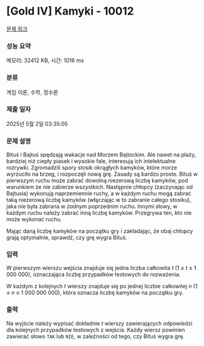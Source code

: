 # [Gold IV] Kamyki - 10012 

[문제 링크](https://www.acmicpc.net/problem/10012) 

### 성능 요약

메모리: 32412 KB, 시간: 1016 ms

### 분류

게임 이론, 수학, 정수론

### 제출 일자

2025년 5월 2일 03:35:05

### 문제 설명

<p>Bituś i Bajtuś spędzają wakacje nad Morzem Bajtockim. Ale nawet na plaży, bardziej niż ciepły piasek i wysokie fale, interesują ich intelektualne rozrywki. Zgromadzili spory stosik okrągłych kamyków, które morze wyrzuciło na brzeg, i rozpoczęli nową grę. Zasady są bardzo proste. Bituś w pierwszym ruchu może zabrać dowolną niezerową liczbę kamyków, pod warunkiem że nie zabierze wszystkich. Następnie chłopcy (zaczynając od Bajtusia) wykonują naprzemiennie ruchy, a w każdym ruchu mogą zabrać taką niezerową liczbę kamyków (włączając w to zabranie całego stosiku), jaka nie była zabrana w <i>żadnym</i> poprzednim ruchu. Innymi słowy, w każdym ruchu należy zabrać inną liczbę kamyków. Przegrywa ten, kto nie może wykonać ruchu.</p>

<p>Mając daną liczbę kamyków na początku gry i zakładając, że obaj chłopcy grają optymalnie, sprawdź, czy grę wygra Bituś.</p>

### 입력 

 <p>W pierwszym wierszu wejścia znajduje się jedna liczba całkowita <em>t</em> (1 ≤ <em>t</em> ≤ 1 000 000), oznaczająca liczbę przypadków testowych do rozważenia.</p>

<p>W każdym z kolejnych <em>t</em> wierszy znajduje się po jednej liczbie całkowitej <em>n</em> (1 ≤ <em>n</em> ≤ 1 000 000 000), która oznacza liczbę kamyków na początku gry.</p>

### 출력 

 <p>Na wyjście należy wypisać dokładnie <em>t</em> wierszy zawierających odpowiedzi dla kolejnych przypadków testowych z wejścia. Każdy wiersz powinien zawierać słowo <code>TAK</code> lub <code>NIE</code>, w zależności od tego, czy Bituś wygra grę.</p>

